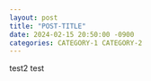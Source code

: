 ```yaml
---
layout: post
title: "POST-TITLE"
date: 2024-02-15 20:50:00 -0900
categories: CATEGORY-1 CATEGORY-2
---
```


test2 test
